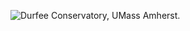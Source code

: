 ![Durfee Conservatory, UMass Amherst.](https://36.media.tumblr.com/c43af6237d2d69ccdc963d9bea2c6c38/tumblr_nkchnpVnNY1t0rg3mo1_1280.jpg)
